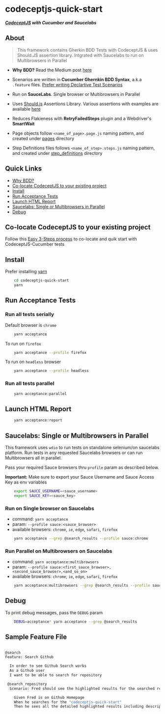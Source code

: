 # codeceptjs-quick-start

***[CodeceptJS][1] with Cucumber and Saucelabs***


## About

> This framework contains Gherkin BDD Tests with CodeceptJS & uses Should.JS assertion library. Intgrated with Saucelabs to run on Multibrowsers in Parallel

* **Why BDD?** Read the Medium post [here](https://hackernoon.com/bdd-in-3-minutes-c3f8fc022237)

* Scenarios are written in **Cucumber Ghernkin BDD Syntax**, a.k.a `.feature` files. [Prefer writing Declartive Test Scenarios][2]

* Run on **SauceLabs**. Single browser or Multibrowsers in Parallel

* Uses [Should.js][3] Assertions Library. Various assertions with examples are available [here][7]

* Reduces Flakieness with **RetryFailedSteps** plugin and a Webdriver's **SmartWait**

* Page objects follow `<name_of_page>.page.js` naming pattern, and created under [pages][4] directory

* Step Definitions files follows `<name_of_step>.steps.js` naming pattern, and created under [step_definitions][5] directory

## Quick Links

* [Why BDD?](https://hackernoon.com/bdd-in-3-minutes-c3f8fc022237)
* [Co-locate CodeceptJS to your existing project](https://github.com/gkushang/codeceptjs-quick-start#colocate-codeceptjs-to-your-existing-project)
* [Install](https://github.com/gkushang/codeceptjs-quick-start/blob/master/README.md#install)
* [Run Acceptance Tests](https://github.com/gkushang/codeceptjs-quick-start/blob/master/README.md#run-acceptance-tests)
* [Launch HTML Report](https://github.com/gkushang/codeceptjs-quick-start/blob/master/README.md#launch-html-report)
* [Saucelabs: Single or Multibrowsers in Parallel](https://github.com/gkushang/codeceptjs-quick-start/blob/master/README.md#saucelabs-single-or-multibrowsers-in-parallel)
* [Debug](https://github.com/gkushang/codeceptjs-quick-start/blob/master/README.md#debug)


## Co-locate CodeceptJS to your existing project

Follow this [Easy 3-Steps process][8] to co-locate and quik start with CodeceptJS-Cucumber tests

## Install

Prefer installing [yarn][6]

```bash
    cd codeceptjs-quick-start
    yarn
```

## Run Acceptance Tests

### Run all tests serially

Default browser is `chrome`

```bash
    yarn acceptance
```

To run on `firefox`

```bash
    yarn acceptance --profile firefox
```

To run on `headless` browser

```bash
    yarn acceptance --profile headless
```

### Run all tests parallel

```bash
    yarn acceptance:parallel
```

## Launch HTML Report

```bash
    yarn acceptance:report
```

## Saucelabs: Single or Multibrowsers in Parallel

This framework uses `wdio` to run tests on standalone selenium/on saucelabs platform. Run tests in any requested Saucelabs browsers or can run Multibrowsers all in parallel.

Pass your required Sauce browsers thru `profile` param as described below.

**Important:** Make sure to export your Sauce Username and Sauce Access Key as env variables

```bash
    export SAUCE_USERNAME=<sauce_username>
    export SAUCE_KEY=<sauce_key>
```

### Run on Single browser on Saucelabs

* command: `yarn acceptance`
* param: `--profile sauce:<sauce_browser>`
* available browsers: `chrome`, `ie`, `edge`, `safari`, `firefox`

```bash
    yarn acceptance --grep @search_results --profile sauce:chrome
```

### Run Parallel on Multibrowsers on Saucelabs

* command: `yarn acceptance:multibrowsers`
* param: `--profile sauce:<first_sauce_browser>,<second_sauce_browser>,<and_so_on>`
* available browsers: `chrome`, `ie`, `edge`, `safari`, `firefox`

```bash
    yarn acceptance:multibrowsers --grep @search_results --profile sauce:chrome,ie,safari
```
>

## Debug

To print debug messages, pass the `DEBUG` param

```bash
    DEBUG=acceptance* yarn acceptance --grep @search_results
```

## Sample Feature File

```bash

@search
Feature: Search Github

  In order to see Github Search works
  As a Github user
  I want to be able to search for repository

 @search_repository
  Scenario: Fred should see the highlighted results for the searched repository

    Given Fred is on Github Homepage
    When he searches for the "codeceptjs-quick-start"
    Then he sees all the detailed highlighted results including description or license info and many more
  
```


[1]: https://codecept.io/
[2]: https://wiki.saucelabs.com/display/DOCS/Best+Practice%3A+Imperative+v.+Declarative+Testing+Scenarios
[3]: https://shouldjs.github.io/
[4]: https://github.com/gkushang/codeceptjs-quick-start/tree/master/tests/acceptance/pages
[5]: https://github.com/gkushang/codeceptjs-quick-start/tree/master/tests/acceptance/step_definitions
[6]: https://yarnpkg.com/en/docs/install#mac-stable
[7]: https://github.com/gkushang/codeceptjs-quick-start/blob/master/tests/acceptance/step_definitions/github.steps.js
[8]: https://github.com/gkushang/codeceptjs-quick-start/blob/master/tests/ADD_TO_PROJECT.md
